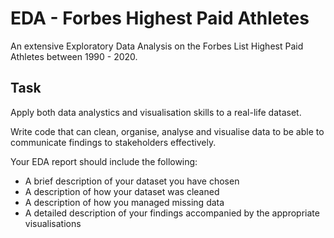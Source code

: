 # EDA - Forbes Highest Paid Athletes
An extensive Exploratory Data Analysis on the Forbes List Highest Paid Athletes between 1990 - 2020.

## Task 
Apply both data analystics and visualisation skills to a real-life dataset. 

Write code that can clean, organise, analyse and visualise data to be able to communicate findings to stakeholders effectively. 

Your EDA report should include the following:
* A brief description of your dataset you have chosen
* A description of how your dataset was cleaned
* A description of how you managed missing data
* A detailed description of your findings accompanied by the appropriate visualisations
